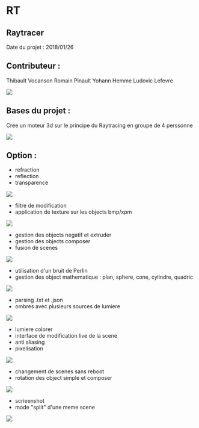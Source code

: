 # RT
## Raytracer

Date du projet : 2018/01/26

## Contributeur : 
Thibault Vocanson
Romain Pinault
Yohann Hemme
Ludovic Lefevre

![](badass.png)

## Bases du projet :
Cree un moteur 3d sur le principe du Raytracing en groupe de 4 perssonne

![](andro.png)

## Option :
- refraction
- reflection
- transparence

![](tour.png)

- filtre de modification
- application de texture sur les objects bmp/xpm

![](filtre.png)

- gestion des objects negatif et extruder
- gestion des objects composer
- fusion de scenes

![](interface.png)

- utilisation d'un bruit de Perlin
- gestion des object mathematique : plan, sphere, cone, cylindre, quadric

![](quadric.png)

- parsing .txt et .json
- ombres avec plusieurs sources de lumiere

![](billard.png)

- lumiere colorer
- interface de modification live de la scene
- anti aliasing
- pixelisation

![](nucleos.png)

- changement de scenes sans reboot
- rotation des object simple et composer

![](de.png)

- scrieenshot 
- mode "split" d'une meme scene

![](split.png)
